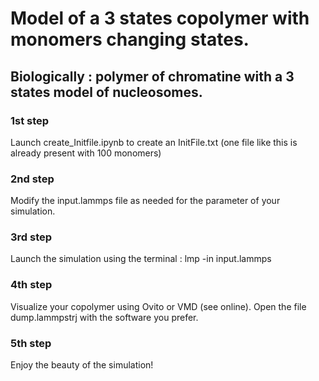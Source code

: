 # Model of a 3 states copolymer with monomers changing states.
## Biologically : polymer of chromatine with a 3 states model of nucleosomes.

### 1st step
Launch create_Initfile.ipynb to create an InitFile.txt (one file like this is already present with 100 monomers)

### 2nd step
Modify the input.lammps file as needed for the parameter of your simulation.

### 3rd step
Launch the simulation using the terminal : lmp -in input.lammps

### 4th step
Visualize your copolymer using Ovito or VMD (see online). Open the file dump.lammpstrj with the software you prefer.

### 5th step
Enjoy the beauty of the simulation!
